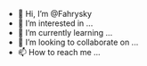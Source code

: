 - 👋 Hi, I’m @Fahrysky
- 👀 I’m interested in ...
- 🌱 I’m currently learning ...
- 💞️ I’m looking to collaborate on ...
- 📫 How to reach me ...

<!---
Fahrysky/Fahrysky is a ✨ special ✨ repository because its `README.md` (this file) appears on your GitHub profile.
You can click the Preview link to take a look at your changes.
--->
